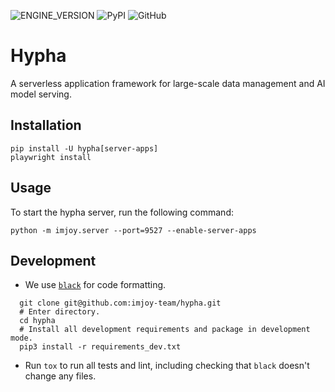 ![ENGINE_VERSION](https://img.shields.io/badge/dynamic/json.svg?color=success&label=imjoy%20engine&prefix=v&query=version&url=https%3A%2F%2Fraw.githubusercontent.com%imjoy-team%2Fhypha%2Fmaster%2Fimjoy%2FVERSION) ![PyPI](https://img.shields.io/pypi/v/imjoy.svg?style=popout) ![GitHub](https://img.shields.io/github/license/imjoy-team/hypha.svg)
# Hypha

A serverless application framework for large-scale data management and AI model serving.

## Installation
```
pip install -U hypha[server-apps]
playwright install
```

## Usage
To start the hypha server, run the following command:
```
python -m imjoy.server --port=9527 --enable-server-apps
```

## Development

- We use [`black`](https://github.com/ambv/black) for code formatting.

```
  git clone git@github.com:imjoy-team/hypha.git
  # Enter directory.
  cd hypha
  # Install all development requirements and package in development mode.
  pip3 install -r requirements_dev.txt
```

- Run `tox` to run all tests and lint, including checking that `black` doesn't change any files.
